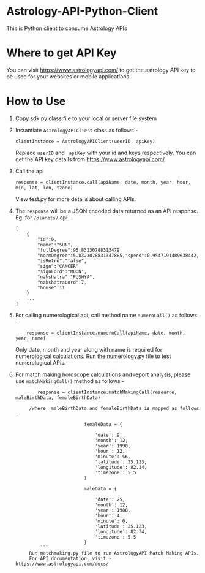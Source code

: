 # Astrology-API-Python-Client

This is Python client to consume Astrology APIs

# Where to get API Key

You can visit https://www.astrologyapi.com/ to get the astrology API key to be used for your websites or
mobile applications.

# How to Use

1. Copy sdk.py class file to your local or server file system
2. Instantiate `AstrologyAPIClient` class as follows -

   ```
   clientInstance = AstrologyAPIClient(userID, apiKey)
   ```

   Replace `userID` and ` apiKey` with your id and keys respectively.
   You can get the API key details from https://www.astrologyapi.com/

3. Call the api

   ```
   response = clientInstance.call(apiName, date, month, year, hour, min, lat, lon, tzone)

   ```

   View test.py for more details about calling APIs.

4. The `response` will be a JSON encoded data returned as an API response. Eg. for `/planets/` api -
   ```
   [
       {
           "id":0,
           "name":"SUN",
           "fullDegree":95.83230788313479,
           "normDegree":5.8323078831347885,"speed":0.9547191489638442,
           "isRetro":"false",
           "sign":"CANCER",
           "signLord":"MOON",
           "nakshatra":"PUSHYA",
           "nakshatraLord":7,
           "house":11
       }
       ...
   ]
   ```
5. For calling numerological api, call method name `numeroCall()` as follows -

   ```
       response = clientInstance.numeroCall(apiName, date, month, year, name)

   ```

   Only date, month and year along with name is required for numerological calculations.
   Run the numerology.py file to test numerological APIs.

6. For match making horoscope calculations and report analysis, please use `matchMakingCall()` method as follows -

   ````
           response = clientInstance.matchMakingCall(resource, maleBirthData, femaleBirthData)

   		/where  maleBirthData and femaleBirthData is mapped as follows -

   		                    femaleData = {

   		                        'date': 9,
   		                        'month': 12,
   		                        'year': 1990,
   		                        'hour': 12,
   		                        'minute': 56,
   		                        'latitude': 25.123,
   		                        'longitude': 82.34,
   		                        'timezone': 5.5
   		                    }

   		                    maleData = {

   		                        'date': 25,
   		                        'month': 12,
   		                        'year': 1988,
   		                        'hour': 4,
   		                        'minute': 0,
   		                        'latitude': 25.123,
   		                        'longitude': 82.34,
   		                        'timezone': 5.5
   		                    }
   		    ```
   		Run matchmaking.py file to run AstrologyAPI Match Making APIs.
   		For API documentation, visit - https://www.astrologyapi.com/docs/

   ````
